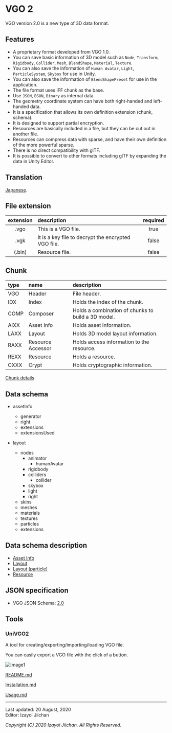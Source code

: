 # VGO 2

VGO version 2.0 is a new type of 3D data format.

## Features

- A proprietary format developed from VGO 1.0.
- You can save basic information of 3D model such as `Node`, `Transform`, `Rigidbody`, `Collider`, `Mesh`, `BlendShape`, `Material`, `Texture`.
- You can also save the information of `Human Avatar`, `Light`, `ParticleSystem`, `Skybox` for use in Unity.
- You can also save the information of `BlendShapePreset` for use in the application.
- The file format uses IFF chunk as the base.
- Use `JSON`, `BSON`, `Binary` as internal data.
- The geometry coordinate system can have both right-handed and left-handed data.
- It is a specification that allows its own definition extension (chunk, schema).
- It is designed to support partial encryption.
- Resources are basically included in a file, but they can be cut out in another file.
- Resources can compress data with sparse, and have their own definition of the more powerful sparse.
- There is no direct compatibility with glTF.
- It is possible to convert to other formats including glTF by expanding the data in Unity Editor.

## Translation

[Japanese](https://github.com/izayoijiichan/VGO2/blob/master/README.ja.md).

## File extension

|extension|description|required|
|:--:|:--|:--:|
|.vgo|This is a VGO file.|true|
|.vgk|It is a key file to decrypt the encrypted VGO file.|false|
|(.bin)|Resource file.|false|

## Chunk

|type|name|description|
|:--|:--|:--|
|VGO|Header|File header.|
|IDX|Index|Holds the index of the chunk.|
|COMP|Composer|Holds a combination of chunks to build a 3D model.|
|AIXX|Asset Info|Holds asset information.|
|LAXX|Layout|Holds 3D model layout information.|
|RAXX|Resource Accessor|Holds access information to the resource.|
|REXX|Resource|Holds a resource.|
|CXXX|Crypt|Holds cryptographic information.|

[Chunk details](https://github.com/izayoijiichan/VGO2/blob/master/Documentation~/VGO/instructions/chunk.md)

## Data schema

- assetInfo
  - generator
  - right
  - extensions
  - extensionsUsed

- layout
  - nodes
    - animator
      - humanAvatar
    - rigidbody
    - colliders
      - collider
    - skybox
    - light
    - right
  - skins
  - meshes
  - materials
  - textures
  - particles
  - extensions

## Data schema description

- [Asset Info](https://github.com/izayoijiichan/VGO2/blob/master/Documentation~/VGO/instructions/schema.assetInfo.json.md)
- [Layout](https://github.com/izayoijiichan/VGO2/blob/master/Documentation~/VGO/instructions/schema.layout.json.md)
- [Layout (particle)](https://github.com/izayoijiichan/VGO2/blob/master/Documentation~/VGO/instructions/schema.layout.particle.json.md)
- [Resource](https://github.com/izayoijiichan/VGO2/blob/master/Documentation~/VGO/instructions/schema.resource.json.md)

## JSON specification

- VGO JSON Schema: [2.0](https://github.com/izayoijiichan/VGO2/tree/master/Documentation~/VGO/specification/2.0/schema)

## Tools

### UniVGO2

A tool for creating\/exporting\/importing\/loading VGO file.

You can easily export a VGO file with the click of a button.

![image1](https://github.com/izayoijiichan/vgo2/blob/master/Documentation~/UniVGO/Images/500_Export.png)

[README.md](https://github.com/izayoijiichan/VGO2/blob/master/UniVgo2/README.md)

[Installation.md](https://github.com/izayoijiichan/VGO2/blob/master/Documentation~/UniVGO/Installation.md)

[Usage.md](https://github.com/izayoijiichan/VGO2/blob/master/Documentation~/UniVGO/Usage.md)

___
Last updated: 20 August, 2020  
Editor: Izayoi Jiichan

*Copyright (C) 2020 Izayoi Jiichan. All Rights Reserved.*
